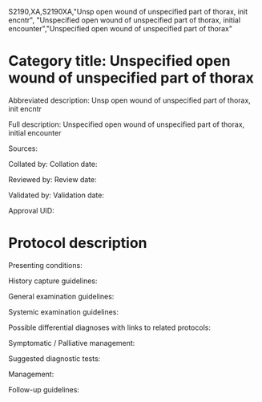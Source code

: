 S2190,XA,S2190XA,"Unsp open wound of unspecified part of thorax, init encntr", "Unspecified open wound of unspecified part of thorax, initial encounter","Unspecified open wound of unspecified part of thorax"
# Category title: Unspecified open wound of unspecified part of thorax

Abbreviated description: Unsp open wound of unspecified part of thorax, init encntr

Full description: Unspecified open wound of unspecified part of thorax, initial encounter

Sources:

Collated by:
Collation date:

Reviewed by:
Review date:

Validated by:
Validation date:

Approval UID:

# Protocol description

Presenting conditions:

History capture guidelines:

General examination guidelines:

Systemic examination guidelines:

Possible differential diagnoses with links to related protocols:

Symptomatic / Palliative management:

Suggested diagnostic tests:

Management:

Follow-up guidelines:

